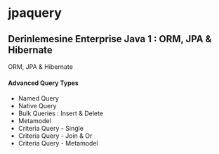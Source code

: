 # jpaquery
## Derinlemesine Enterprise Java 1 : ORM, JPA & Hibernate

ORM, JPA & Hibernate
<br/>
<h4>Advanced Query Types </h4>
<ul>
  <li>Named Query</li>
  <li>Native Query</li>
  <li>Bulk Queries : Insert & Delete </li>
  <li>Metamodel</li>
  <li>Criteria Query - Single</li>
  <li>Criteria Query - Join & Or</li>
  <li>Criteria Query - Metamodel</li>
</ul>
